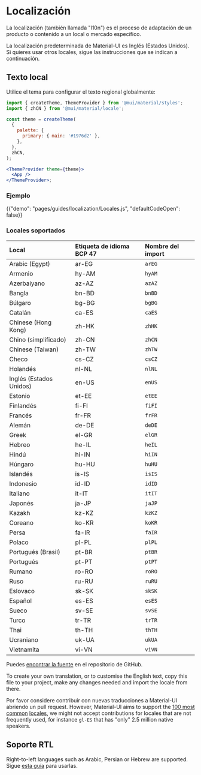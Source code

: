 # Localización

<p class="description">La localización (también llamada "l10n") es el proceso de adaptación de un producto o contenido a un local o mercado específico.</p>

La localización predeterminada de Material-UI es Inglés (Estados Unidos). Si quieres usar otros locales, sigue las instrucciones que se indican a continuación.

## Texto local

Utilice el tema para configurar el texto regional globalmente:

```jsx
import { createTheme, ThemeProvider } from '@mui/material/styles';
import { zhCN } from '@mui/material/locale';

const theme = createTheme(
  {
    palette: {
      primary: { main: '#1976d2' },
    },
  },
  zhCN,
);

<ThemeProvider theme={theme}>
  <App />
</ThemeProvider>;
```

### Ejemplo

{{"demo": "pages/guides/localization/Locales.js", "defaultCodeOpen": false}}

### Locales soportados

| Local                   | Etiqueta de idioma BCP 47 | Nombre del import |
|:----------------------- |:------------------------- |:----------------- |
| Arabic (Egypt)          | ar-EG                     | `arEG`            |
| Armenio                 | hy-AM                     | `hyAM`            |
| Azerbaiyano             | az-AZ                     | `azAZ`            |
| Bangla                  | bn-BD                     | `bnBD`            |
| Búlgaro                 | bg-BG                     | `bgBG`            |
| Catalán                 | ca-ES                     | `caES`            |
| Chinese (Hong Kong)     | zh-HK                     | `zhHK`            |
| Chino (simplificado)    | zh-CN                     | `zhCN`            |
| Chinese (Taiwan)        | zh-TW                     | `zhTW`            |
| Checo                   | cs-CZ                     | `csCZ`            |
| Holandés                | nl-NL                     | `nlNL`            |
| Inglés (Estados Unidos) | en-US                     | `enUS`            |
| Estonio                 | et-EE                     | `etEE`            |
| Finlandés               | fi-FI                     | `fiFI`            |
| Francés                 | fr-FR                     | `frFR`            |
| Alemán                  | de-DE                     | `deDE`            |
| Greek                   | el-GR                     | `elGR`            |
| Hebreo                  | he-IL                     | `heIL`            |
| Hindú                   | hi-IN                     | `hiIN`            |
| Húngaro                 | hu-HU                     | `huHU`            |
| Islandés                | is-IS                     | `isIS`            |
| Indonesio               | id-ID                     | `idID`            |
| Italiano                | it-IT                     | `itIT`            |
| Japonés                 | ja-JP                     | `jaJP`            |
| Kazakh                  | kz-KZ                     | `kzKZ`            |
| Coreano                 | ko-KR                     | `koKR`            |
| Persa                   | fa-IR                     | `faIR`            |
| Polaco                  | pl-PL                     | `plPL`            |
| Portugués (Brasil)      | pt-BR                     | `ptBR`            |
| Portugués               | pt-PT                     | `ptPT`            |
| Rumano                  | ro-RO                     | `roRO`            |
| Ruso                    | ru-RU                     | `ruRU`            |
| Eslovaco                | sk-SK                     | `skSK`            |
| Español                 | es-ES                     | `esES`            |
| Sueco                   | sv-SE                     | `svSE`            |
| Turco                   | tr-TR                     | `trTR`            |
| Thai                    | th-TH                     | `thTH`            |
| Ucraniano               | uk-UA                     | `ukUA`            |
| Vietnamita              | vi-VN                     | `viVN`            |

<!-- #default-branch-switch -->

Puedes [encontrar la fuente](https://github.com/mui-org/material-ui/blob/next/packages/material-ui/src/locale/index.ts) en el repositorio de GitHub.

To create your own translation, or to customise the English text, copy this file to your project, make any changes needed and import the locale from there.

Por favor considere contribuir con nuevas traducciones a Material-UI abriendo un pull request. However, Material-UI aims to support the [100 most common](https://en.wikipedia.org/wiki/List_of_languages_by_number_of_native_speakers) [locales](https://www.ethnologue.com/guides/ethnologue200), we might not accept contributions for locales that are not frequently used, for instance `gl-ES` that has "only" 2.5 million native speakers.

## Soporte RTL

Right-to-left languages such as Arabic, Persian or Hebrew are supported. Sigue [esta guía](/guides/right-to-left/) para usarlas.
